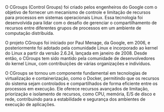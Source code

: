 O CGroups (Control Groups) foi criado pelos engenheiros do Google com o objetivo de fornecer um mecanismo de controle e limitação de recursos para processos em sistemas operacionais Linux. Essa tecnologia foi desenvolvida para lidar com o desafio de gerenciar o compartilhamento de recursos entre diferentes grupos de processos em um ambiente de computação distribuída.

O projeto CGroups foi iniciado por Paul Menage, da Google, em 2006, e posteriormente foi adotado pela comunidade Linux e incorporado ao kernel do Linux a partir da versão 2.6.24, lançada em janeiro de 2008. Desde então, o CGroups tem sido mantido pela comunidade de desenvolvedores do kernel Linux, com contribuições de várias organizações e indivíduos.

O CGroups se tornou um componente fundamental em tecnologias de virtualização e containerização, como o Docker, permitindo que os recursos do sistema sejam controlados e compartilhados de forma eficiente entre os processos em execução. Ele oferece recursos avançados de limitação, priorização e isolamento de recursos, como CPU, memória, E/S de disco e rede, contribuindo para a estabilidade e segurança dos ambientes de execução de aplicações.